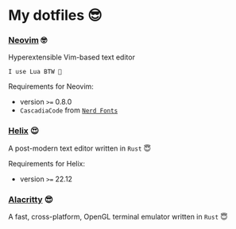 # My dotfiles 😎

### [Neovim][Neovim] 🤓

Hyperextensible Vim-based text editor

`I use Lua BTW 🧐`

Requirements for Neovim:
- version `>=` 0.8.0
- `CascadiaCode` from [`Nerd Fonts`][Nerd Fonts]

### [Helix][Helix] 😍

A post-modern text editor written in `Rust` 😇

Requirements for Helix:
- version `>=` 22.12

### [Alacritty][Alacritty] 😎

A fast, cross-platform, OpenGL terminal emulator written in `Rust` 😇


[Nerd Fonts]: https://www.nerdfonts.com/
[Neovim]: https://neovim.io/
[Helix]: https://helix-editor.com/
[Alacritty]: https://alacritty.org/
